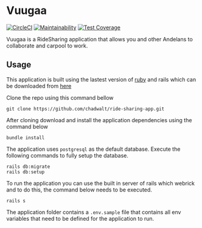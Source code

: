 # Vuugaa
[![CircleCI](https://circleci.com/gh/chadwalt/ride-sharing-app.svg?style=svg)](https://circleci.com/gh/chadwalt/ride-sharing-app)
[![Maintainability](https://api.codeclimate.com/v1/badges/9b38ea3648f389b9fd27/maintainability)](https://codeclimate.com/github/chadwalt/ride-sharing-app/maintainability)
[![Test Coverage](https://api.codeclimate.com/v1/badges/9b38ea3648f389b9fd27/test_coverage)](https://codeclimate.com/github/chadwalt/ride-sharing-app/test_coverage)

Vuugaa is a RideSharing application that allows you and other Andelans to collaborate and carpool to work.

## Usage
This application is built using the lastest version of [ruby](https://www.ruby-lang.org/en/downloads/) and rails which can be downloaded from [here](https://rubyonrails.org/)

Clone the repo using this command bellow
```
git clone https://github.com/chadwalt/ride-sharing-app.git
```

After cloning download and install the application dependencies using the command below
```
bundle install
```

The application uses `postgresql` as the default database. Execute the following commands to fully setup the database.
```
rails db:migrate
rails db:setup
```

To run the application you can use the built in server of rails which webrick and to do this, the command below needs to be executed.
```
rails s
```

The application folder contains a `.env.sample` file that contains all env variables that need to be defined for the application to run.